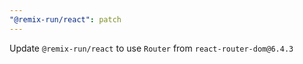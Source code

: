 ```yaml
---
"@remix-run/react": patch
---
```


Update `@remix-run/react` to use `Router` from `react-router-dom@6.4.3`
